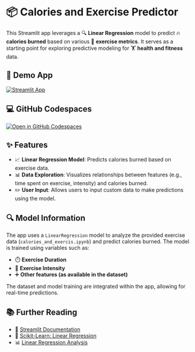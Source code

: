 # 📦 Calories and Exercise Predictor

This Streamlit app leverages a 🔍 **Linear Regression** model to predict 🔥 **calories burned** based on various 🏃 **exercise metrics**. It serves as a starting point for exploring predictive modeling for 🏋️ **health and fitness** data.

## 🚀 Demo App

[![Streamlit App](https://static.streamlit.io/badges/streamlit_badge_black_white.svg)](https://app-starter-kit.streamlit.app/)

## 💻 GitHub Codespaces

[![Open in GitHub Codespaces](https://github.com/codespaces/badge.svg)](https://codespaces.new/streamlit/calories-exercise-predictor?quickstart=1)

## ✨ Features

- 📈 **Linear Regression Model**: Predicts calories burned based on exercise data.
- 📊 **Data Exploration**: Visualizes relationships between features (e.g., time spent on exercise, intensity) and calories burned.
- ✏️ **User Input**: Allows users to input custom data to make predictions using the model.

## 🔍 Model Information

The app uses a `LinearRegression` model to analyze the provided exercise data (`calories_and_exercis.ipynb`) and predict calories burned. The model is trained using variables such as:

- ⏱️ **Exercise Duration**
- 💪 **Exercise Intensity**
- ➕ **Other features (as available in the dataset)**

The dataset and model training are integrated within the app, allowing for real-time predictions.

## 📚 Further Reading

- 📖 [Streamlit Documentation](https://docs.streamlit.io/)
- 🧠 [Scikit-Learn: Linear Regression](https://scikit-learn.org/stable/modules/generated/sklearn.linear_model.LinearRegression.html)
- 📊 [Linear Regression Analysis](https://www.statisticssolutions.com/linear-regression/)

